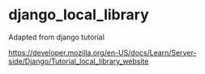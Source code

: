 # django_local_library

Adapted from django tutorial 

https://developer.mozilla.org/en-US/docs/Learn/Server-side/Django/Tutorial_local_library_website

